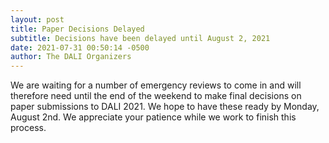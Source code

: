 ```yaml
---
layout: post
title: Paper Decisions Delayed
subtitle: Decisions have been delayed until August 2, 2021
date: 2021-07-31 00:50:14 -0500
author: The DALI Organizers
---
```


We are waiting for a number of emergency reviews to come in and will therefore need until the end of the weekend to make final decisions on paper submissions to DALI 2021. We hope to have these ready by Monday, August 2nd. We appreciate your patience while we work to finish this process.